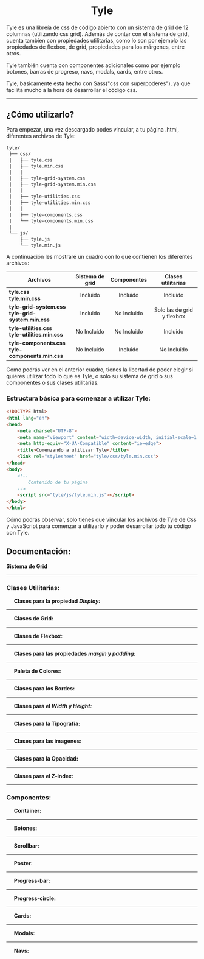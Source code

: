 <h1 align="center">Tyle</h1>
 Tyle es una libreía de css de código abierto con un sistema de grid de 12 columnas (utilizando css grid). Además de contar con el sistema de  grid, cuenta tambien con propiedades utilitarias, como lo son por ejemplo las propiedades de flexbox, de grid, propiedades para los márgenes, entre otros.
 
 Tyle también cuenta con componentes adicionales como por ejemplo botones, barras de progreso, navs, modals, cards, entre otros.

 Tyle, basicamente esta hecho con Sass("css con superpoderes"), ya que facilita mucho a la hora de desarrollar el código css.
 
---

## ¿Cómo utilizarlo?
 Para empezar, una vez descargado podes vincular, a tu página .html, diferentes archivos de Tyle:
 ```
 tyle/ 
  ├── css/
  |   ├── tyle.css
  |   ├── tyle.min.css
  |   |
  |   ├── tyle-grid-system.css
  |   ├── tyle-grid-system.min.css
  |   |
  |   ├── tyle-utilities.css
  |   ├── tyle-utilities.min.css
  |   |
  |   ├── tyle-components.css
  |   └── tyle-components.min.css
  |
  └── js/
      ├── tyle.js
      └── tyle.min.js
 ```
 A continuación les mostraré un cuadro con lo que contienen los diferentes archivos:
 
 |                       Archivos                          | Sistema de grid  | Componentes |     Clases utilitarias     |
 | ------------------------------------------------------- |:---------------: | :---------: | :------------------------: |
 | **tyle.css**<br>**tyle.min.css**                        |     Incluido     |  Incluido   |          Incluido          |
 | **tyle-grid-system.css**<br>**tyle-grid-system.min.css**|     Incluido     | No Incluido | Solo las de grid y flexbox |
 | **tyle-utilities.css**<br>**tyle-utilities.min.css**    |    No Incluido   | No Incluido |          Incluido          |
 | **tyle-components.css**<br>**tyle-components.min.css**  |    No Incluido   |   Incluido  |         No Incluido        |
 
 Como podrás ver en el anterior cuadro, tienes la libertad de poder elegir si quieres utilizar todo lo que es Tyle, o solo su sistema de grid o sus componentes o sus clases utilitarias.
 
 ### Estructura básica para comenzar a utilizar Tyle:
 
  ```html
  <!DOCTYPE html>
  <html lang="en">
  <head>
      <meta charset="UTF-8">
      <meta name="viewport" content="width=device-width, initial-scale=1.0">
      <meta http-equiv="X-UA-Compatible" content="ie=edge">
      <title>Comenzando a utilizar Tyle</title>  
      <link rel="stylesheet" href="tyle/css/tyle.min.css">
  </head>
  <body>
      <!-- 
          Contenido de tu página
      -->
      <script src="tyle/js/tyle.min.js"></script>
  </body>
  </html>
  ```
  Cómo podrás observar, solo tienes que vincular los archivos de Tyle de Css y JavaScript para comenzar a utilizarlo y poder desarrollar todo tu código con Tyle.
 
## Documentación:

 <details>
  <summary style="cursor: pointer; display: inline-block; outline: 0;"><strong>Sistema de Grid</strong></summary>

  Para empezar, Tyle cuenta con un sistema de grid de 12 columnas. Dicho sistema esta hecho con Css grid.
  
  Para utilizar el sistema de grid debes crear un div con la clase ***row***, y allí dentro del div ponés los distintos componenetes con sus respectivas clases del sistema de grid. Dichas clases que le debes poner a los hijos del div con la clase *row* son las diferentes clases de columnas que las indicas con la clase ***col-*** y luego del guión le indicas cuantas columnas querés que ocupe tu elemento. Tal como se   muestra en el siguiente bloque de código:
  
  Html:
  ```html
    <div class="row">
        <div class="col-1">Una columna</div>
        <div class="col-2">Dos columnas</div>
        <div class="col-3">Tres columnas</div>
        <div class="col-4">Cuatro columnas</div>
        <div class="col-5">Cinco columnas</div>
        <div class="col-6">Seis columnas</div>
        <div class="col-7">Siete columnas</div>
        <div class="col-8">Ocho columnas</div>
        <div class="col-9">Nueve columnas</div>
        <div class="col-10">Diez columnas</div>
        <div class="col-11">Once columnas</div>
        <div class="col-12">Doce columnas</div>
    </div>
  ```
  Con un poco de estilos css (indicándole a los contenedores una altura, un color de fondo, un color al texto, un centrado total al texto, una separación entre los divs, que cada contenedor valla debajo y no al lado, etc...)  obtenés el siguiente resultado:
  
  ![Grid sistem](/images/grid-sistem.png "Grid sistem")
  
  Sin embargo, esto no es todo acerca del sistema de grid, ya que Tyle cuenta con un sistema de grid totalmente responsive.
  Estas clases para el responsive de los elementos se definen de la siguiente manera:

  ***col*-(a partir de que medida ocupa dichas columnas)-(Número de columnas a ocupar)**

  Las medidas utilizadas en Tyle son las siguientes: 
  
  | Clase | Desde  |   Hasta   |
  | ----- |:-----: |  :-----:  |
  | *xs*  | 480px  |  639px    |
  | *sm*  | 640px  |  767px    |
  | *md*  | 768px  |  1023px   |
  | *lg*  | 1024px |  1365px   |
  | *xl*  | 1366px | + 1366px  |
  
  Por lo tanto podés formar clases como por ejemplo:

  *col-xs-12* (va a ocupar 12 columnas desde 480px para arriba)

  *col-sm-6* (va a ocupar 6 columnas desde 640px para arriba)

  *col-md-4* (va a ocupar 4 columnas desde 768px para arriba)

  *col-lg-3* (va a ocupar 3 columnas desde 1024px para arriba)
  
  Si no pones la medida en la clase col, quiere decir que siempre va a ocupar las columnas que le indiques, al menos que le agregues otra clase   con la medida.
  Ejemplo:
  ```html
  <div class="row">
      <div class="col-12 col-md-4 col-lg-3"></div>
  </div>
  ```
  En este ejemplo, el div va a ocupar 12 columnas hasta 768px, debido a que a partir de 768px ocupará 4 columnas, y a partir de 1024px ocupará  3  columnas.
  
  Y así podes seguir y formar todas las combinaciones que quieras segun lo necesite tu página.

  #### Start Column:

   Tyle también cuenta con clases para que puedas elegir a partir de que columna empieza el div.
   Dicha clase se llama de la siguientes maneras:
   ***start-(A partir de que columna empieza)***
   O también podes elegir a partir de que medida empezará en la columna que elijas, poniendo la clase de la siguiente forma:
   ***start-(A partir de que medida)-(A partir de que columna empieza)***
 
   Las medidas son las mismas que las mencionadas anteriormente (xs, sm, md, lg, xl).
   
   En el siguiente ejemplo podrás observar mejor lo mencionado anteriormente:
   
   Html
   ```html
   <div class="row">
       <div class="col-5 start-5">Comienza en la columna 5</div>
       <div class="col-8 start-2">Comienza en la columna 2</div>
       <div class="col-9 start-3">Comienza en la columna 3</div>    
   </div>
   ```
   Resultado:
   
   ![Start Column](/images/start-col.png "Start Column")
   
   Como podrás observar (con la ayuda del inspector de google Chrome) que cada div comienza donde se lo indiques.
 </details>

 ---

 ### Clases Utilitarias:

  <details style="padding-left: 20px">
   <summary style="cursor: pointer; display: inline-block; outline: 0;"><strong>Clases para la propiedad <em>Display:</em></strong></summary>

   La propiedad ***display*** especifica el comportamiento de visualización de un elemento. Dicha propiedad se le puede aplicar a cualquier elemento. Esta propiedad puede aceptar muchos valores diferentes. Tyle tiene clases para los valores más importantes. Estos valores son:
       <ul>
        <li> <em><strong>inline</strong></em>: Este valor hace que la caja de un elemento se de linea, y por lo tanto solo ocupa el espacio necesario para mostrar sus contenidos.       
            <img src="/images/display-inline.png" alt="Display" style="display: block;" /> 
        </li>
        <li> <em><strong>block</strong></em>: Este valor hace que la caja de un elemento se de bloque, y por lo tanto ocupa todo el espacio disponible hasta el final de su linea, aunque sus contenidos puedan no ocupar todo el sitio. 
            <img src="/images/display-block.png" alt="Display" style="display: block;" />         
        </li>
        <li> <em><strong>inline-block</strong></em>: Este valor crea cajas que son de bloque y de linea simultaneamente.  Una caja de tipo inline-block se comporta como si fuera de bloque, pero respecto a los elementos que la rodean es una caja en línea.
            <img src="/images/display-inline-block.png" alt="Display" style="display: block;" />         
        </li>
        <li> <em><strong>list-item</strong></em>: Este valor hace que cualquier elemento de cualquier tipo al que se le aplique se muestre como si fuera un elemento de una lista.
            <img src="/images/display-list-item.png" alt="Display" style="display: block;" />         
        </li>    
        <li> <em><strong>flex</strong></em>: Este valor define un contenedor flexible; en línea o bloque dependiendo del valor dado. Permite un contexto flexible para todos sus hijos directos. Al definir este valor a un contenedor se genera lo siguiente: 
            <img src="/images/flexbox.png" alt="Flexbox" style="display: block;" />
            <ul style="margin-left: 30px">
                <li><em><strong>main axis</strong></em>: El eje principal de un contenedor flexible es el *main axis* a lo largo del cual se disponen los elementos flexibles. No es necesariamente horizontal; depende de la propiedad *flex-direction*.</li>
                <li><em><strong>main-start | main-end</strong></em>: Los elementos flexibles se colocan dentro del contenedor comenzando desde el *main-axis* y hasta el *main-end*.</li>
                <li><em><strong>main size</strong></em>:  El ancho o la altura de un elemento flexible se define por cualquier que esté en la dimensión principal, y es el tamaño *main size*. La propiedad de tamaño principal del elemento Flex es la propiedad 'ancho' o 'alto', cualquiera que esté en la dimensión principal.</li>
                <li><em><strong>cross axis</strong></em>: El eje perpendicular al *main axis* se llama *cross axis*. Su dirección depende de la dirección del *main axis*.</li>
                <li><em><strong>cross-start | cross-end</strong></em>: Las líneas flexibles se llenan con elementos y se colocan en el contenedor comenzando en el lado de *cross start* del contenedor flexible y yendo hacia el lado del *cross end*.</li>
                <li><em><strong>cross size</strong></em>: El ancho o la altura de un elemento flexible, cualquiera que esté en la dimensión transversal, es el *cross size* del artículo. La propiedad de tamaño cruzado es cualquiera de 'ancho' o 'altura' que esté en la dimensión transversa.</li>            
            </ul>
            <img src="/images/display-flex.png" alt="Display" style="display: block;" />             
        </li>
        <li> <em><strong>inline-flex</strong></em>: Establece un contenedor de ítems flexible en línea, de forma equivalente a inline-block.
            <img src="/images/display-inline-flex.png" alt="Display" style="display: block;" />         
        </li>
        <li> <em><strong>grid</strong></em>: Define al elemento como una grilla. Por si sola, esta propiedad no hace nada, si no que va en conjunto de otras propiedades. Se debe aplicar a un contenedor y, así el contendedor y todos sus hijos directos podrán recibir propiedades de grid.
            <img src="/images/display-grid.png" alt="Display" style="display: block;" />         
        </li>
        <li> <em><strong>inline-grid</strong></em>: Establece un contenedor de grid en línea, de forma equivalente a inline-block.
            <img src="/images/display-inline-grid.png" alt="Display" style="display: block;" />         
        </li>
        <li> <em><strong>none</strong></em>: Este valor hace que el elemento al que se le aplica no genere ninguna caja. El resultado es que el elemento desaparece por completo de la página y no ocupa sitio, por lo que los elementos adyacentes ocupan su lugar. Si se utiliza la propiedad *display: none* sobre un elemento, todos sus descendientes también desaparecen por completo de la página.
            <img src="/images/display-none.png" alt="Display" style="display: block;" />         
         </li>
       </ul>
   Para indicar una clase para la propiedad *display*, debes poner la clase de la siguiente manera:
   
   ***d-(valor)***
   
   Los valores son los mencionados anteriormente (inline, block, inline-block, list-item, flex, inline-flex, grid,  inline-grid, none).

   Estas diferentes clases para la propiedad *display* cuentan con las diferentes clases para el responsive. Estas clases para el responsive son las mencionadas anteriormente (ver sistema de grid).
   Para indicar estas clases se hace de la siguiente manera:

   ***d-(medida responsive)-(valor)***
 
   Como podrás saber, las *medidas responsive* son *xs*, *sm*, *md*, *lg* y *xl*; y los valores son *inline*,   *block*, *inline-block*, *list-item*, *flex*, *inline-flex*, *grid*, *inline-grid* y *none*.
   Ya con esto, puedes hacer todas las convinaciones que tu pagina requiera. 
  </details>

  ---

  <details style="padding-left: 20px">
   <summary style="cursor: pointer; display: inline-block; outline: 0;"><strong>Clases de Grid:</strong></summary>

   - #### Grid Gap:

     La proppiedad ***grid-gap*** se puede aplicar solamente a los componentes que tengan la propiedad *display: grid*.
     Grid gap se refiere a la separación que hay entre las columnas y filas que se encuentran dentro del componente que tenga la propiedad    display: grid.
    
     Como podrás ver en la siguiente imagen, el contenedor (con la clase *row*) no tiene la propiedad *grid-gap*, y por lo tanto no hay ninguna separación entre sus columnas y filas.
     ![Sin Grid Gap](/images/grid-gap-0.png "Sin Grid Gap")
    
     En cambio, en la siguiente imagen, el contenedor si tiene la propiedad *grid-gap*, y por la tanto se genera una separación entre sus     columnas y filas.
     ![Con Grid Gap](/images/grid-gap-1.png "Con Grid Gap")
    
     Tyle cuenta con clases para el *grid-gap*. Estas calses se llaman de la siguiente manera:
     **grid-gap-(número)**
     El numero que va luego de *grid-gap-* puede ir del 0 hasta al 10. Cuanto mas grande sea el número, habrá una mayor separación entre   columnas y filas.
   
   - #### Order:

     La propiedad ***order*** sirve para indicarle un orden al componente que tenga dicha propiedad. Solo se le puede aplicar a los hijos     directos de los componentes que tengan la propiedad *display: grid* o la propiedad *display: flex*. La propiedad *order* solor acepta     números, y estos números pueden ser tanto positivos, como negativos. El valor por defecto de la propiedad *order* es 0.
     Tyle cuenta con clases para la propiedad *order*, y dicahs clases se indican de la siguiente forma:
     ***order-(número)***
     El número, que va luego de *order-*, puede ir desde -6 hasta 6.
     
     Ejemplo:
     ```html
     <div class="row">
         <div class="col-4">Elemento Nº 1</div>
         <div class="col-4">Elemento Nº 2</div>
         <div class="col-4">Elemento Nº 3</div>
         <div class="col-4">Elemento Nº 4</div>
         <div class="col-4">Elemento Nº 5</div>
         <div class="col-4">Elemento Nº 6</div>
         <div class="col-4">Elemento Nº 7</div>
         <div class="col-4">Elemento Nº 8</div>
         <div class="col-4">Elemento Nº 9</div>
         <div class="col-4">Elemento Nº 10</div>
         <div class="col-4">Elemento Nº 11</div>
         <div class="col-4">Elemento Nº 12</div>
     </div>
     ```
     
     Resultado:
     ![Sin la propiedad order](/images/order-0.png "Sin la propiedad order")
     
     Como podrás ver en la anterior imagen, los elementos no tienen la propiedad *order*, y por lo tanto, están ubicados  según su posición en   el html.
     
     En cambio, en la siguiente situación, los elementos tienen la propiedad *order*, y ya no se posicionan según están ubicados en el html, si no que se posicionan según la propiedad order
     
     ```html
     <div class="row">
         <div class="col-4 order--3">Elemento Nº 1</div>
         <div class="col-4 order--1">Elemento Nº 2</div>
         <div class="col-4 order-1">Elemento Nº 3</div> 
         <div class="col-4 order--2">Elemento Nº 4</div> 
         <div class="col-4 order-3">Elemento Nº 5</div>
         <div class="col-4 order-2">Elemento Nº 6</div>
         <div class="col-4 order--6">Elemento Nº 7</div>
         <div class="col-4 order--4">Elemento Nº 8</div>
         <div class="col-4 order-6">Elemento Nº 9</div> 
         <div class="col-4 order-5">Elemento Nº 10</div>
         <div class="col-4 order--5">Elemento Nº 11</div>
         <div class="col-4 order-4">Elemento Nº 12</div>
     </div>
     ```
     
     Resultado:
     ![Con la propiedad order](/images/order-1.png "Con la propiedad order")
   
   - #### Justify Items:

     Esta propiedad ***justify-items*** se le debe aplicar (en el caso de grid) a los contenedores que tengan la propiedad *display: grid*. Lo que hace esta propiedad es alinear el contenido dentro de un elemento de la cuadrícula a lo largo  del eje de la fila. Dicha propiedad  puede  tener los siguientes valores:
   
     <ul>
       <li> <em>start:</em> Alinea el contenido en el extremo izquierdo del área de la cuadrícula.</li>
       <img src="/images/justify-items-1.png" alt="Justify Items" style="display: block;" />
       <li> <em>end:</em> Alinea el contenido en el extremo derecho del área de la cuadrícula.</li>
       <img src="/images/justify-items-2.png" alt="Justify Items" style="display: block;" />
       <li> <em>center:</em> Alinea el contenido en el centro del área de la cuadrícula.</li>
       <img src="/images/justify-items-3.png" alt="Justify Items" style="display: block;" />
       <li> <em>stretch:</em> Rellena toda la altura del área de la cuadrícula (este es el valor predeterminado).</li>
       <img src="/images/justify-items-4.png" alt="Justify Items" style="display: block;" />
     </ul>
    
     Tyle cuenta con clases para estas propiedades. Para indicar dicahs clases se hace de la siguiente manera:
   
     ***g-justify-items-(valor)***
   
     La *g-* es para diferenciar las clases de grid de las de flexbox, ya que en flexbox hay propiedades con el mismo nombre  pero diferente   valor. Y los *valores* son los mencionados anteriormente (start, end, center, stretch).
   
   - #### Align Items:

     Esta propiedad ***align-items*** se le debe aplicar (en el caso de grid) a los contenedores que tengan la propiedad *display: grid*. Lo   que hace esta propiedad es alinear el contenido dentro de un elemento de la cuadrícula a lo largo del eje de la columna. Dicha propiedad  puede tener los siguientes valores:
     <ul>
       <li> <em>start</em>: Alinea el contenido en la parte superior del área de la cuadrícula.</li>
       <img src="/images/align-items-1.png" alt="Align Items" style="display: block;" />
       <li> <em>end</em>: Alinea el contenido en la parte inferior del área de la cuadrícula.</li>
       <img src="/images/align-items-2.png" alt="Align Items" style="display: block;" />
       <li> <em>center</em>: Alinea el contenido en el centro del área de la cuadrícula.</li>
       <img src="/images/align-items-3.png" alt="Align Items" style="display: block;" />
       <li> <em>stretch</em>: Rellena todo el ancho del área de la cuadrícula (este es el valor por defecto).</li>
       <img src="/images/justify-items-4.png" alt="Align Items" style="display: block;" />
     </ul>
     Tyle cuenta con clases para estas propiedades. Para indicar dichas clases se hace de la siguiente manera:
    
     ***g-align-items-(valor)***
    
     Los *valores* son los mencionados anteriormente (start, end, center, stretch).
   
   - #### Justify Content:

     Esta propiedad ***justify-content*** se le debe aplicar (en el caso de grid) a los contenedores que tengan la propiedad  *display: grid*.  Lo  que hace esta propiedad es alinear el todo el contenido de la cuadrícula dentro del contenedor de la  cuadrícula. Esta propiedad alinea la cuadrícula a lo largo del eje de la fila. Dicha propiedad puede tener los  siguientes valores:
     <ul>
       <li> <em>start:</em> Alinea la cuadrícula con el extremo izquierdo del contenedor de la cuadrícula.</li>
       <img src="/images/justify-content-1.png" alt="Justify Content" style="display: block;" />
       <li> <em>end:</em> Alinea la grilla con el extremo derecho del contenedor de la grilla.</li>
       <img src="/images/justify-content-2.png" alt="Justify Content" style="display: block;" />
       <li> <em>center:</em> Alinea la cuadrícula en el centro del contenedor de la cuadrícula.
       <img src="/images/justify-content-3.png" alt="Justify Content" style="display: block;" />
       <li> <em>stretch:</em> Cambia el tamaño de los elementos de la grilla para permitir que la grilla ocupe todo el ancho del contenedor de la grilla.</li>
       <img src="/images/justify-content-4.png" alt="Justify Content" style="display: block;" />
       <li> <em>space-between:</em> Coloca una cantidad par de espacio entre cada elemento de la cuadrícula, sin espacio en los extremos.</li>
       <img src="/images/justify-content-5.png" alt="Justify Content" style="display: block;" />
       <li> <em>space-around:</em> Coloca una cantidad par de espacios entre cada elemento de la grilla, con espacios de la mitad de tamaño enlos extremos.</li>
       <img src="/images/justify-content-6.png" alt="Justify Content" style="display: block;" />
       <li> <em>space-evenly:</em> Coloca una cantidad igual de espacio entre cada elemento de la cuadrícula, incluidos los extremos.</li>
       <img src="/images/justify-content-7.png" alt="Justify Content" style="display: block;" />
     </ul>
    
     Tyle cuenta con clases para estas propiedades. Para indicar dichas clases se hace de la siguiente manera:
    
     ***g-justify-content-(valor)***
    
     Los *valores* son los mencionados anteriormente (start, end, center, stretch, beetween, around, evenly).
   
   - #### Align Content:

     Esta propiedad ***align-content*** se le debe aplicar (en el caso de grid) a los contenedores que tengan la propiedad *display: grid*. Lo que hace esta propiedad es esestablecer la alineación de la cuadrícula dentro del contenedor de la cuadrícula. Esta propiedad alinea la   cuadrícula a lo largo del eje de la columna. Dicha propiedad puede tener los siguientes valores:
     <ul>
       <li> <em>start:</em> Alinea la cuadrícula con la parte superior del contenedor de la cuadrícula.</li>
       <img src="/images/align-content-1.png" alt="Align Content" style="display: block;" />
       <li> <em>end:</em> Alinea la grilla con la parte inferior del contenedor de la grilla.</li>
       <img src="/images/align-content-2.png" alt="Align Content" style="display: block;" />
       <li> <em>center:</em> Ainea la cuadrícula en el centro del contenedor de la cuadrícula.</li>
       <img src="/images/align-content-3.png" alt="Align Content" style="display: block;" />
       <li> <em>stretch:</em> Cambia el tamaño de los elementos de la grilla para permitir que la grilla ocupe toda la  altura del contenedor  de la grilla.</li>
       <img src="/images/align-content-4.png" alt="Align Content" style="display: block;" />
       <li> <em>space-between:</em> Coloca una cantidad par de espacio entre cada elemento de la cuadrícula, sin espacio en los extremos.</li>
       <img src="/images/align-content-5.png" alt="Align Content" style="display: block;" />
       <li> <em>space-around:</em> Coloca una cantidad par de espacios entre cada elemento de la grilla, con espacios de la  mitad de tamañoen   los extremos.</li>
       <img src="/images/align-content-6.png" alt="Align Content" style="display: block;" />
       <li> <em>space-evenly:</em> Coloca una cantidad igual de espacio entre cada elemento de la cuadrícula, incluidos los extremos.</li>
       <img src="/images/align-content-7.png" alt="Align Content" style="display: block;" />
     </ul>
    
     Tyle cuenta con clases para estas propiedades. Para indicar dichas clases se hace de la siguiente manera:
    
     ***g-align-content-(valor)***
    
     Los *valores* son los mencionados anteriormente (start, end, center, stretch, beetween, around, evenly).
   
   - #### Justify Self:

     Esta propiedad ***justify-self*** se le debe aplicar (en el caso de grid) a los contenedores que tengan la propiedad *display: grid*. Lo  que  hace esta propiedad es alinear el contenido dentro de un elemento de la cuadrícula a lo largo  del eje de la fila. Este valor se   aplica al contenido dentro de un único elemento de la grilla. Dicha propiedad puede  tener los siguientes valores:
     <ul>
       <li> <em>start:</em> Alinea el contenido en el extremo izquierdo del área de la cuadrícula.</li>
       <img src="/images/justify-self-1.png" alt="Justify Self" style="display: block;" />
       <li> <em>end:</em> Alinea el contenido en el extremo derecho del área de la cuadrícula.</li>
       <img src="/images/justify-self-2.png" alt="Justify Self" style="display: block;" />
       <li> <em>center:</em> Alinea el contenido en el centro del área de la cuadrícula.</li>
       <img src="/images/justify-self-3.png" alt="Justify Self" style="display: block;" />
       <li> <em>stretch:</em> Rellena todo el ancho del área de la cuadrícula (este es el valor por defecto).</li>
       <img src="/images/justify-self-4.png" alt="Justify Self" style="display: block;" />
     </ul>
   
     Tyle cuenta con clases para estas propiedades. Para indicar dicahs clases se hace de la siguiente manera:
   
     ***g-justify-self-(valor)***
   
     Los *valores* son los mencionados anteriormente (start, end, center, stretch).
  
   - #### Align Self:

     Esta propiedad ***align-self*** se le debe aplicar (en el caso de grid) a los contenedores que tengan la propiedad *display: grid*. Lo que hace esta propiedad es alinear el contenido dentro de un elemento de la cuadrícula a lo largo del eje de la columna. Este valor se aplica al contenido dentro de un único elemento de la grilla. Dicha propiedad puede tener los siguientes valores:
     <ul>
       <li> <em>start:</em> Alinea el contenido en la parte superior del área de la cuadrícula.</li>
       <img src="/images/align-self-1.png" alt="Align Self" style="display: block;" />
       <li> <em>end:</em> Alinea el contenido en la parte inferior del área de la cuadrícula.</li>
       <img src="/images/align-self-2.png" alt="Align Self" style="display: block;" />
       <li> <em>center:</em> Alinea el contenido en el centro del área de la cuadrícula.</li>
       <img src="/images/align-self-3.png" alt="Align Self" style="display: block;" />
       <li> <em>stretch:</em> Rellena toda la altura del área de la cuadrícula (este es el valor predeterminado).</li>
       <img src="/images/align-self-4.png" alt="Align Self" style="display: block;" />
     </ul>
   
     Tyle cuenta con clases para estas propiedades. Para indicar dicahs clases se hace de la siguiente manera:
   
     ***g-align-self-(valor)***
   
     Los *valores* son los mencionados anteriormente (start, end, center, stretch).
  </details>

  ---

  <details style="padding-left: 20px">
   <summary style="cursor: pointer; display: inline-block; outline: 0;"><strong>Clases de Flexbox:</strong></summary>

   - #### Flex Direction:

     La propiedad ***flex-direction*** establece la dirección de un elemento flexible dentro de un contenedor (es decir que el contenedor tenga la propiedad *display: flex*).
   
     La propiedad *flex-direction* puede tener los siguientes valores:
     <li> <em>row:</em> Este es el valor por defecto. Los elementos flexibles se muestran horizontalmente, como una fila</li>
     <li> <em>row reverse:</em> Los elementos flexibles se muestran horizontalmente, como una fila, pero en orden invertido</li>
     <li> <em>Column:</em> Los elementos flexibles se muestran verticalmente, como una columna</li>
     <li> <em>Column reverse:</em> Los elementos flexibles se muestran verticalmente, como una columna, pero en orden invertido</li>
   
     En la siguiente imagen podrás apreciar mejor esta propiedad:
   
     <img src="/images/flex-direction.png" alt="Flex direction" style="display: block;" />
   
     Tyle ya cuenta con clases para dicha propiedad, y estas clases se indican de la siguiente manera:
   
     ***f-flex-direction-(valor)***
   
     Todas las clases de flexbox que siguen a continuación y, estas mismas clases también, llevan una *f-* delante de la clase para   diferenciarlas   de las clases de css grid, que tienen la misma propiedad pero diferentes valores. Los valores que van luego de   *f-flex-direction-* son los   mencionados anteriormente (row, row-reverse, col, col-reverse).
  
   - #### Flex Wrap:

     La propiedad ***flex-wrap*** solo se le puede aplicar a los contenedores que tengan la propiedad *display: flex;*. Esta propiedad   *flex-wrap*,especifica si los elementos flexibles deben ajustarse o no. Como ya fue mencionado anteriormente, lo que hace la propiedad   *dispaly: flex* es poner todos sus elementos hijos en una sola linea, a pesar de que no entren, al no entrar, se disminuye el tamaño de los  elementos hijos para  que puedan entrar. Si tu no quieres que esto ocurra, debes utilizar la propiedad *flex-wrap*, que solo acepta los   siguientes valores:
    
     <li> <em>nowrap:</em> Este es el valor por defecto, y por lo tanto, los elementos hijos se ajustarán al contenido de ser necesario.</li>
     <li> <em>wrap:</em> Este valor especifica que si los elementos hijos, del contenedor flexible, no entran, se irán a la siguiente   fila/columna (según el <em>flex-direction</em>), generando de esta manera un contenedor flexible de líneas multiples.</li>
     <li> <em>wrap-reverse:</em> Este valor especifica lo mismo que el valor <em>wrap</em>, solo que revierte los elementos.</li>
    
     En la siguiente imagen podrás apreciar mejor la propiedad *flex-wrap*:
     <img src="/images/flex-wrap.png" alt="Flex Wrap" style="display: block;" />
    
     Tyle ya cuenta con clases para dicha propiedad, y estas clases se indican de la siguiente manera:
    
     ***f-flex-wrap-(valor)***
    
     Los valores que van luego de *f-flex-wrap-* son los mencioandos anteriormente (no-wrap, wra, wrap-reverse).
  
   - #### Flex Grow:

     La propiedad ***flex-grow*** solo se le puede aplicar a los hijos de los contenedores que tengan lo propiedad *display: flex*. Esta  propiedad  *flex-grow* especifica la capacidad de que un elemento flexible crezca si es posible. Esta propiedad acepta cualquier número  positivo, y  funciona de la siguiente manera:
     Lo que hace es calcular el espacio disponible, y darselos a los que tengan esta propiedad según el valor que tengan.
     Por ejemplo: Si hay un elemento que tenga un *flex-grow: 1* y otro tiene un *flex-grow: 3*, se calcula el espacio disponible y lo divide  entre 4, ya que suma el valor de esta propiedad de cada elemento del contenedor, y le da 3/4 partes al segundo elemento y 1/4 parte al  primer elemento.
  
     En el siguiente ejemplo entenderás esto mejor:
     <img src="/images/flex-grow-1.png" alt="Flex Grow" style="display: block;" />
     <img src="/images/flex-grow-2.png" alt="Flex Grow" style="display: block;" />
   
     Como habrás podido observar, al primer elemento se le ha agregado la propiedad *flex-grow* y ha crecido según el espacio disponible que   había.
   
     Una vez más, Tyle ya cuenta con clases para esta propiedad, y se indican de la siguiente manera: 
   
     ***f-flex-grow-(número)*** 
   
     El número que va luego de *f-flex-grow* puede ir del 1 al 5.
   
   - #### Flex Shrink: 

     La propiedad ***flex-shrink*** solo se le puede aplicar a los contenedores que tengan la propiedad *display: flex;*. Esta propiedad    *flex-shrink* especifica la capacidad de que un elemento flexible se encoja. Esta propiedad acepta cualquier número positivo. Esta  propiedad, funciona de una manera muy similar a *flex-grow*, pero con resultado opuesto.
     En el siguiente ejemplo lo podrás entender mejor:
     <img src="/images/flex-shrink-1.png" alt="Flex Shrink" style="display: block;" />
     Como podrás observar, los 4 elementos no entran en el container.
     Pero aplicando un *flex-shrink* al primer elemento sucede lo siguiente:
     <img src="/images/flex-shrink-2.png" alt="Flex Shrink" style="display: block;" /> 
     Al aplicarle un *flex-shrink* al primer elemento, este se encojió dandole más espacio a los demás elementos.
  
     Tyle ya cuenta con clases para esta propiedad, y se indican de la siguiente manera:
     
     ***f-flex-shrink-(número)*** 
   
     El número que va luego de *f-flex-shrink* puede ir del 1 al 5.
 
   - #### Order:

     La propiedad ***order*** también se puede utilizar en los elementos hijos de un contenedor que tenga la propiedad *display: flex*, y esta  propiedad *order* es la misma que la mencionada anteriormente (en las calses de grid), y funciona exactamente de la misma manera.
 
   - #### Align Items:

     Esta propiedad ***align-items*** se le debe aplicar (en el caso de flexbox) a los contenedores que tengan la propiedad *display: flex*. La propiedad *align-items* define el comportamiento predeterminado de cómo se colocan los elementos flexibles a lo largo del eje transversal  en la línea actual. Dicha propiedad puede tener los siguientes valores:
     <ul>
       <li> <em>flex-start</em>: Alinea el contenido en la parte superior del eje transversal.</li>
       <li> <em>flex-end</em>: Alinea el contenido en la parte inferior del eje transversal.</li>
       <li> <em>center</em>: Alinea el contenido en el centro del eje transversal.</li>
       <li> <em>baseline</em>: Las lineas base de los elementos están alineados.</li>
       <li> <em>stretch</em>: Los elementos se estiran hasta llenar todo el contenedor (este es el valor por defecto).</li>
     </ul>
     <img src="/images/f-align-items.png" alt="Align Items" style="display: block;" /> 
    
     Tyle cuenta con clases para estas propiedades. Para indicar dichas clases se hace de la siguiente manera:
    
     ***f-align-items-(valor)***
    
     Los *valores* son los mencionados anteriormente (start, end, center, baseline, stretch).
   
   - #### Justify Content:

     Esta propiedad ***justify-content*** se le debe aplicar (en el caso de flexbox) a los contenedores que tengan la propiedad *display:  flex*. Lo  que hace esta propiedad es alinear a lo largo del eje principal. Ayuda a distribuir el espacio libre que sobra cuando todos los elementos flexibles de una línea son inflexibles o flexibles, pero han alcanzado su tamaño máximo. También ejerce algún control sobre la   alineación de los elementos cuando se desbordan la línea. Dicha propiedad puede tener los  siguientes valores:
     <ul>
       <li> <em>flex-start:</em> Alinea el contenido hacia la linea de inicio del contenedor flexible.</li>
       <li> <em>flex-end:</em> Alinea el contenido hacia la linea de fin del contenedor flexible.</li>
       <li> <em>center:</em> Alinea el contenido hacia la linea del centro del contenedor flexible. </li>
       <li> <em>space-between:</em> Distribuye el contenido de manera uniforme. El primer elemento va hacia la linea de inicio y, el último   hacia la linea de fin.</li>
       <li> <em>space-around:</em> Distribuye el contenido de manera uniforme con espacios entre los elementos. Estos espacios son de la   mitad de tamaño en los extremos.</li>
       <li> <em>space-evenly:</em>  Distribuye el contenido de manera uniforme con espacios exactamente iguales (tanto al inicio como al final) entre los elementos. </li>
     </ul>
     <img src="/images/f-justify-content.png" alt="Justify Content" style="display: block;" /> 
  
     Tyle cuenta con clases para estas propiedades. Para indicar dichas clases se hace de la siguiente manera:
    
     ***f-justify-content-(valor)***
    
     Los *valores* son los mencionados anteriormente (start, end, center, beetween, around, evenly).
   
   - #### Align Content:

     Esta propiedad ***align-content*** se le debe aplicar (en el caso de flexbox) a los contenedores que tengan la propiedad *display: flex*. Esta propiedad alinea las líneas de un contenedor flexible dentro del contenedor flexible cuando hay espacio adicional en el eje   transversal. Dicha propiedad puede tener los siguientes valores:
     <ul>
       <li> <em>flex-start:</em> Alinea el contenido en la linea de inicio del eje transversal.</li>
       <li> <em>flex-end:</em> Alinea el contenido en la linea de fin del eje transversal.</li>
       <li> <em>center:</em> Alinea el contenido en el centro del eje transversal.</li>
       <li> <em>space-between:</em> Distribuye el contenido de manera uniforme en el eje transversal. El primer elemento va hacia la linea de   inicio del eje transversal y, el último hacia la linea de fin del eje transversal.</li>
       <li> <em>space-around:</em> Distribuye el contenido de manera uniforme en el eje transversal con espacios entre los elementos. Estos   espacios son de la mitad de tamaño en los extremos.</li>
       <li> <em>stretch:</em> Este es el valor por defecto. Las líneas se estiran para ocupar el espacio restante.</li>
     </ul>
     <img src="/images/f-align-content.png" alt="Align Content" style="display: block;" /> 
  
     Tyle cuenta con clases para estas propiedades. Para indicar dichas clases se hace de la siguiente manera:
     
     ***f-align-content-(valor)***
    
     Los *valores* son los mencionados anteriormente (start, end, center, stretch, beetween, around).
   
   - #### Align Self:

     Esta propiedad ***align-self*** se le debe aplicar (en el caso de flexbox) a los hijos de los contenedores que tengan la propiedad    *display: flex*. Lo que  hace esta propiedad es alinear el elemento, al que se le aplique esta propiedad, en el eje transversal. Dicha   propiedad puede tener los siguientes valores:
     <ul>
       <li> <em>flex-start:</em> El elemento se alinea en la linea de inicio del eje transversal.</li>
       <li> <em>flex-end:</em>El elemento se alinea en la linea de fin del eje transversal.</li>
       <li> <em>center:</em> El elemento se alinea en el centro del eje transversal.</li>
       <li> <em>stretch:</em> El elemento ocupa toda la altura del eje transversal</li>
       <li> <em>baseline:</em> Se alinea con las lineas bases de los elementos</li>
       <li> <em>auto:</em> El elemento se alineará en función del valor predeterminado o el valor especificado para la propiedad  *align-items*. Este es el valor predeterminado.</li>
     </ul>
     <img src="/images/f-align-self.png" alt="Align Self" style="display: block;" /> 
    
     Tyle cuenta con clases para estas propiedades. Para indicar dicahs clases se hace de la siguiente manera:
     
     ***f-align-self-(valor)***
    
     Los *valores* son los mencionados anteriormente (start, end, center, stretch, baseline, auto).
  </details>

  ---

  <details style="padding-left: 20px">
   <summary style="cursor: pointer; display: inline-block; outline: 0;"><strong>Clases para las propiedades <em>margin</em> y <em>padding:</em></strong></summary>

   - #### Margin:

      La propiedad ***margin*** se utiliza para generar un espaciado entre los elementos, fuera de cualquier borde definido. Con css tenés control total sobre el *margin*. Existen propiedades para establecer el margin de cada lado de un elemento (arriba, derecha, abajo e izquierda).
      Las diferentes propiedades para el margin son:
      - *margin:* Establece un espaciado en los cuatro lados.
      - *margin-top:* Establece un espaciado en la parte de arriba del elemento.
      - *margin-right:* Establece un espaciado en la parte derecha del elemento.
      - *margin-bottom:* Establece un espaciado en la parte de abajo del elemento.
      - *margin-left:* Establece un espaciado en la parte izquierda del elemento. 

      Tyle ya cuenta con clases para estas propiedades. Dichas clases se indican de la siguiente manera:

      ***(propiedad Abreviada)-(Valor)***    

      Las propiedades abreviadas son ***m*** (para el *margin*), ***mt*** (para el *margin-top*), ***mr*** (para el *margin-right*), ***mb*** (para el *margin-bottom*) y ***ml*** (para el *margin-left*). Pero Tyle también tiene clases para establecer el *margin* en left y en right al mismo tiempo (***mx***) y para top y bottom (***my***). Los valores son: *0*, *1*, *2*, *3*, *4*, *5* y *auto*.

      En la siguiente imagen podrás observar las diferentes medidas para los *margins*:
       <img src="/images/margin.png" alt="Margin" style="display: block;" />      

   - #### Padding:
   
      La propiedad ***padding*** se utiliza para generar un espaciado alrededor del contenido de un elemento, dentro cualquier borde definido. Al igual que con ek *margin*, con css tenés control total sobre el *padding*. Existen propiedades para establecer el padding de cada lado de un elemento (arriba, derecha, abajo e izquierda).
      Las diferentes propiedades para el padding son:
      - *padding:* Establece un espaciado  dentro del contenido del elemento en los cuatro lados.
      - *padding-top:* Establece un espaciado dentro del contenido del elemento en la parte de arriba del elemento.
      - *padding-right:* Establece un espaciado dentro del contenido del elemento en la parte derecha del elemento.
      - *padding-bottom:* Establece un espaciado  dentro del contenido del elementoen la parte de abajo del elemento.
      - *padding-left:* Establece un espaciado dentro del contenido del elemento en la parte izquierda del elemento. 

      Tyle ya cuenta con clases para estas propiedades. Dichas clases se indican de la siguiente manera:

      ***(propiedad Abreviada)-(Valor)***    

      Las propiedades abreviadas son ***p*** (para el *padding*), ***pt*** (para el *padding-top*), ***pr*** (para el *padding-right*), ***pb*** (para el *padding-bottom*) y ***pl*** (para el *padding-left*). Pero Tyle también tiene clases para establecer el *padding* en left y en right al mismo tiempo (***px***) y para top y bottom (***py***). Los valores son: *0*, *1*, *2*, *3*, *4* y *5*. En la siguiente imagen podrás observar las diferentes medidas para los *paddings*:
       <img src="/images/padding.png" alt="Padding" style="display: block;" />   
  </details>
 
  ---

  <details style="padding-left: 20px">
   <summary style="cursor: pointer; display: inline-block; outline: 0;"><strong>Paleta de Colores:</strong></summary>

   Tyle cuenta con una paleta de colores. Estos colores pueden ser aplicados tanto al color de fondo, como al color del texto mediante clases de Tyle.

   - Colores:
    
   |     Nombre      |  Valor Hexadecimal  |
   | --------------  |:------------------: |
   | ***Primary***   |       #0576FA       |
   | ***Secondary*** |       #6E787D       |
   | ***Info***      |       #1EAAC8       |
   | ***Success***   |       #23C040       |
   | ***Warning***   |       #FABE0A       |
   | ***Danger***    |       #F53040       |
   | ***Light***     |       #F0F0F0       |
   | ***Dark***      |       #1E1E1E       |
   | ***White***     |       #FFFFFF       |
   | ***Black***     |       #000000       |

   Para indicar los diferentes colores de fondo o colores de texto, se deben indicar las clases de la siguiente manera:
   - Background Color:

     ***bg-(nombre del color)***

   - Color:

     ***color-(nombre del color)***

   
   Los nombres de los colores son los mencionados anteriormente en la tabla.
  </details>
     
  ---

  <details style="padding-left: 20px">
   <summary style="cursor: pointer; display: inline-block; outline: 0;"><strong>Clases para los Bordes:</strong></summary>

   La propeidad ***border*** le da un borde al elemento aplicado. Este borde puede ser de difrentes tipos, diferentes colores, puede tener diferentes anchos, las esquinas rendondeadas, etc.
   Tyle cuenta con algunas propiedades para los bordes. Estas propiedades con las que cuenta Tyle son el ***border-radius*** (funciona para redondear las esquinas) y el ***border-color***.

   Estas clases para los bordes se indican de las siguientes maneras:

   - #### Border Radius:
     
      ***b-radius-(valor)***

      Los valores son: *0*, *1*, *2*, *3*, *4*, *5*, *6* y *radius*
      Si querés que el *border-radius* se le aplique solo a un lado en específico, tenés que indicar el lado luego de la *b*, de la siguiente manera:
 
      ***b(lado)-radius-(valor)***

     Los diferentes lados son *tl* (top-left), *tr* (top-right), *bl* (bottom-left) y *br* (bottom-right).
                  
   - #### Border Color:
      La propiedad *border-color* se indica de la siguiente forma:
 
      ***b-(color)***
 
     Los diferentes colores son los mencionados anteriormente en la paleta de colores.
     También con Tyle podés indicar el color de un borde en específico de la siguiente manera:

     ***b(lado)-(color)***

     Los lados son *t* (top), *r* (right), *b* (bottom) y *l* (left).
     Es importante remarcar que las clases para el color del borde no funcionan si no se le indican antes un ancho y un estilo de borde (con las propiedades *border-width* y *border-style*)

     En las siguientes imágenes se muestra un ejemplo de los diferentes bordes: 

   <img src="/images/border-radius.png" alt="Border Radius" style="display: block;" />   
   <img src="/images/border-color.png" alt="Border Color" style="display: block;" />      
  </details>

  ---

  <details style="padding-left: 20px">
   <summary style="cursor: pointer; display: inline-block; outline: 0;"><strong>Clases para el <em>Width</em> y <em>Height:</em></strong></summary>

   Las propeidades ***width*** y ***height*** se utilizan para definir las dimensiones de un elemento. Estas propiedades permiten valores numéricos con sus respectivas unidades. La propiedad *width* se utiliza para definir el ancho de un elemento, mientras la propiedad *height* se utiliza para definir la altura de un elemento.
   Tyle cuenta con clases para estas propiedades, y se indican de la siguiente manera:

   *Height*: ***h-(valor)***  
   *Width*: ***w-(valor)***  
      
   Los valores que aceptan estas clases van del 0 al 100, siempre y cuando el número se multiplo de 5, es decir que los valores van de 5 en 5 (0, 5, 10, 15, 20, 25, 30...). El valor en estas clases equivale al porcentaje, es decir que si utilizas la clase, por ejemplo, *w-75*, va a tener un *width* de 75% de su contenedor.    
  </details>

  ---

  <details style="padding-left: 20px">
   <summary style="cursor: pointer; display: inline-block; outline: 0;"><strong>Clases para la Tipografía:</strong></summary>

   Tyle cuenta clases para algunas de las diferentes propiedades que se le pueden dar a los textos. Cuenta con diferentes clases para el tamaño de los textos, para su grosor, para su alineación y para su decoración.

   - ***Tamaño del texto:*** Estas clases se indican de la siguientes maneras:

     ***header-(valor1)***

     ***font-(valor2)***

     ***small-(valor3)*** 

     El valor1 puede ir del 1 al 7, siendo 1 el tamaño más grande y 7 el más chico.
     El valor2 puede ir del 1 al 3, siendo 1 el tamaño más grande y 3 el más chico.
     El valor3 puede ir del 1 al 2, siendo 1 el tamaño más grande y 2 el más chico.
     En la siguiente imagen podrás apreciar los distintos tamaños de las clases para el texto:

     <img src="images/font-1.png" style="display: block" />
      
   - ***Grosor del texto:*** Estas clases se indican de la siguiente manera:  

     ***f-weight-(valor)***

     El valor puede ir del 1 al 6, siende 1 el menor valor y 6 el mayor.
     En la siguiente imagen podrás observar las diferentes clases para el grosor del texto:

     <img src="images/font-2.png" style="display: block" />

   - ***Decoración del texto:*** Estas clases se indican de la siguiente manera:

     ***t-decoration-(valor)***

     Los valores que acepta esta clase son *none*, *underline*, *overline* y *del*. 
     En la siguiente imagen podrás observar las diferentes clases para la decoración del texto:

     <img src="images/font-3.png" style="display: block" />

   - ***Alineación del texto:*** Estas clases se indican de la siguiente manera:

     ***t-align-(valor)***

     Los valores que acepta esta clase son *left*, *center*, *right* y *justify*. 
     En la siguiente imagen podrás observar las diferentes clases para la alineación del texto:

     <img src="images/font-4.png" style="display: block" />
  </details>

  ---

  <details style="padding-left: 20px">
   <summary style="cursor: pointer; display: inline-block; outline: 0;"><strong>Clases para las imagenes:</strong></summary>

   Tyle cuenta con diferentes clases para las imagenes. Estas clases son para el responsive de las imagenes y otras para ponerles filtros.
   Para indicar que una imagen se responsive con Tyle, solo le debes poner la clase ***img-responsive*** a la imagen.
   Las clases para los diferentes filtros se indican de la siguiente manera:

   ***filter-(nombre del filtro)-(valor)***

   Los diferentes valores van del 1 al 10, siendo el 10 el que tiene mayor efecto.
   Acontinuación verás una tabla en la que se muestra los nombres de los diferentes filtros y sus funciones:
   <img src="/images/filter.png" alt="Border Radius" style="display: block;" />   
  </details>

  ---

  <details style="padding-left: 20px;">
   <summary style="cursor: pointer; display: inline-block; outline: 0;"><strong>Clases para la Opacidad:</strong></summary>  
   
   La propiedad *opacity* establece la opacidad o transparencia para un elemento. El valor por defecto es 1 (máximo valor) y el mínimo valor es 0 (transparencia total).

   Con Tyle, para indicar la opacidad de un elemento se hace mediante la siguiente clase: 
 
   ***opacity-(valor)***

   Los diferentes valores van del 0 al 10, donde 0 sería transparente y 10 el valor por defecto.
   
   En la siguiente imagen podrás observar mejor la utilidad de esta propiedad:

   <img src="images/opacity.png" style="display: block;">
  </details>

  ---

  <details style="padding-left: 20px;">
   <summary style="cursor: pointer; display: inline-block; outline: 0;"><strong>Clases para el Z-index:</strong></summary>  

   La propiedad *z-index* especifica el orden de un elemento en el eje *z*. Con esta propiedad podés elegir que elemento va arriba i cual abajo dependiendo de su valor. Esta propiedad acepta cualquier número, y por defecto es 0.
   Tyle cuenta con 11 valores diferentes para esta propiedad, y se indica de la siguiente manera:

   ***z-index-(valor)***

   El valor va de 0 a 1000, siempre y cuando sea múltiplo de 100, es decir 0, 100, 200, 300, 400, etc..

   En la siguientes imágenes notarás mejor la utilidad de esta propiedad:

   <img src="images/z-index.png" style="display: block;">
   <img src="images/z-index-2.png" style="display: block;">   
  </details>

  ---

 ### Componentes:
  
  <details style="padding-left: 20px;"> 
   <summary style="cursor: pointer; display: inline-block; outline: 0;"><strong>Container:</strong></summary>
    
   Las diferentes clases para el ***container***, como su nombre lo indica, se utilizan para contener a los diferentes elementos.
   Tyle cuenta con 4 tipos diferentes de container:

   ***container-full:*** Ocupa el 100%.

   ***container:*** Ocupa el 90%.

   ***container-2:*** Ocupa el 80%.

   ***container-3:*** Ocupa el 70%.   

   Aplicando las diferentes clases para *containers*, y con un poco de estilos para el color de fondo y para la letra, queda de la siguiente manera:
   <img src="images/container.png" />

   Además de esto, estas diferentes clases cuentan con el responsive, teniendo la posibiliadad de elegir a partir de cuando querés que se aplique tal *container*. Para esto, las clases se indican de la siguiente manera:
   
   ***container-(medida responsive)-(tipo de container)***
  
   Las medidas responsive son las mencionadas anteriormente en el sistema de grid, y los tipos de container son  los mensionados anteriormente (2, 3, full). En el caso de la clase ***container*** se indica de la siguiente  manera: 

   ***container-(medida responsive)***
  </details>

  ---

  <details style="padding-left: 20px;"> 
   <summary style="cursor: pointer; display: inline-block; outline: 0;"><strong>Botones:</strong></summary>

   Los botones se crean mediante la etiqueta ***&lt;button&gt;*** (de apertura) y ***&lt;/button&gt;*** (de cierre). Debtro de estas etiquetas puedes poner cualquier texto. Hay dieferentes tipos de botones, y el tipo de botón se elige mediante el atributo *type*. Este atributo por defecto es *button*.
   Tyle cuenta con diferentes clases para los botones.

   Para cada botón que quieras hacer con Tyle, tienes que ponerle la clase ***button***, y ya se genera el botón por defecto.

   Además del botón por defecto, hay otro tipo de botón, que es el ***outline***, y a los que se refiere es que el botón solo tendrá color alrededor (un borde), y el color del texto que contenga será igual al de su borde.
   Para indicar este tipo de botón tienes que, además de la clase *button*, agregar la clase ***button-outline***.

   También Tyle cuenta con 3 diferentes tamaños para los botones. Uno es el que viene por defecto, otro más chico,que se indica con la clase ***button-sm***; y otro más grande, que se indica con la clase ***button-lg***.

   En el siguiente ejemplo se mostraran los diferentes tipos de botones mencionados anteriormente:

   HTML
   ```html
    <div class="container">
      <button class="button">Default</button>
      <button class="button button-outline">Default Outline</button>
      <button class="button button-lg">Default Lg</button>
      <button class="button button-lg button-outline">Default Lg Outline</button>
      <button class="button button-sm">Default Sm</button>
      <button class="button button-sm button-outline">Default Sm Outline</button>
    </div>
   ```

   Resultado:
   <img src="images/button-1.png" style="display: block;">

   Como ya se menciono anteriormente, esos eran los botones por defecto. También hay diferentes tipos de colores para los botones, estos colores son los mencionados anteriormente en la *paleta de colores*.
   Para indicar el color de un botón, debes poner, además de la clase *button* (ya que esta es la que genera los estilos básicos del botón), una clase de la siguiente manera:

   ***button-(color)***

   Los diferentes colores son, como ya se mencionó anteriormente, los de la paleta de colores.
   Si quieres, también puedes cambiar el color de un botón *outline* poniendo una clase de la siguiente manera:

   ***button-outline-(color)***

   En la siguiente imagen podrás observar todos los diferentes tipos de botones que puedes hacer:

   <img src="images/button-2.png" style="display: block;">
  </details>
  
  ---

  <details style="padding-left: 20px;"> 
   <summary style="cursor: pointer; display: inline-block; outline: 0;"><strong>Scrollbar:</strong></summary>

   El ***scrollbar*** es un componente muy importante a la hora del diseño, pues dejar la que traen los navegadores por defecto podría quedar mal o podría no gustarte o que quieras cambiarla.
   Tyle ofrece clases para modificar el *scrollbar*.
   Para modificar el *scrollbar* con Tyle, tienes que poner la clase ***scrollbar*** al componente que deseas cambiarle el que ya viene por  defecto. Al agregar esta clase a tu componente, se genera el siguiente *scrollbar*, que es el por defecto que trae Tyle:
 
   <img src="images/scrollbar-1.png" style="display: block;">

   Sin embargo, los colores que trae por defecto la clase *scrollbar* se pueden cambiar. Para cambiar el color de la barra, tienes que indicar una clase (además de la clase *scrollbar*) de la siguiente manera: 

   ***scrollabr-(color)***

   Los diferentes colores son los menconados en la *paleta de colores*.

   En la siguiente imagen podrá ver ejemplos de algunos de los diferentes colores del *scrollbar:*
  
   <img src="images/scrollbar-2.png" style="display: block;">

   Además de poder cambiar el color de la barra, puedes cambiar el fondo del *scrollbar* indicando una clase de la siguiente manera:
 
   ***scrollabr-bg-(color)**

   A continuación podrá ver en la imagen ejemplos del color de fondo:

   <img src="images/scrollbar-3.png" style="display: block;">

   Además de todo lo mencionado, Tyle cuenta con clases como para dar otro "efecto" al *scrollbar*. Este "efecto" se indica con la clase ***scrollbar-3d***, y le puedes aplicar esta clase a cualquiera que tenga la clase *scrollbar*, aunque también tenga clases de diferentes colores de la barra y de fondo.
   En la siguiente imagen verás ejemplos de esta clase:

   <img src="images/scrollbar-4.png" style="display: block;">

   Ahora, verán un ejemplo de el *scrollbar* hecho en html:

   HTML
   ```html
      <div class="container">

        <div class="box scrollbar">Lorem ipsum dolor sit amet consectetur adipisicing elit. Nemo exercitationem, consequatur et doloremque accusantium suscipit eligendi praesentium repudiandae labore, fuga sunt. Quidem temporibus deleniti, repudiandae omnis nobis eligendi mollitia dolorum.</div>

        <div class="box scrollbar scrollbar-3d scrollbar-primary scrollbar-bg-info">Lorem ipsum dolor sit amet consectetur adipisicing elit. Nemo exercitationem, consequatur et doloremque accusantium suscipit eligendi praesentium repudiandae labore, fuga sunt. Quidem temporibus deleniti, repudiandae omnis nobis eligendi mollitia dolorum.</div>

        <div class="box scrollbar scrollbar-danger">Lorem ipsum dolor sit amet consectetur adipisicing elit. Nemo exercitationem, consequatur et doloremque accusantium suscipit eligendi praesentium repudiandae labore, fuga sunt. Quidem temporibus deleniti, repudiandae omnis nobis eligendi mollitia dolorum.</div>

        <div class="box scrollbar scrollbar-light scrollbar-bg-dark">Lorem ipsum dolor sit amet consectetur adipisicing elit. Nemo exercitationem, consequatur et doloremque accusantium suscipit eligendi praesentium repudiandae labore, fuga sunt. Quidem temporibus deleniti, repudiandae omnis nobis eligendi mollitia dolorum.</div>  

        <div class="box scrollbar scrollbar-3d scrollbar-dark scrollbar-bg-dark">Lorem ipsum dolor sit amet consectetur adipisicing elit. Nemo exercitationem, consequatur et doloremque accusantium suscipit eligendi praesentium repudiandae labore, fuga sunt. Quidem temporibus deleniti, repudiandae omnis nobis eligendi mollitia dolorum.</div>

        <!-- La clase box (no es de Tyle) indica un alto, un ancho y un color de fondo -->
    </div>
   ```

   Resultado:
 
   <img src="images/scrollbar-5.png" style="display: block;">
  </details>

  ---

  <details style="padding-left: 20px;"> 
   <summary style="cursor: pointer; display: inline-block; outline: 0;"><strong>Poster:</strong></summary>

   El componenete ***poster*** sirve para cubrir el fondo de un *div*, pero al tener una opacidad, si hay una imagen de fondo, esta se verá debajo del poster, pero se verá. Es importante destacar que todos los hijos que esten dentro del elemento con la clase *poster*, se verán encima del *poster*, es decir que no se verán afectados. El *poster* puede ser de cualquier color de la *paleta de colores*.
   Para inidicar que un elemento tenga un *poster*, se le debe poner la clase *poster* y  la clase ***poster-(color)***. Sin esta última clase no tendrá efecto el *poster*, ya que por defecto es transparente. 

   En el siguiente ejemplo notarás lo mencionado anteriormente:

   HTML
   ```html
    <div class="container">
      <div class="box poster poster-primary"> <!--  La clase box (no es de Tyle) da un alto, un ancho, un centrado a sus elementos hijos, y da una imagen de fondo -->
          <p>Poster Primary</p>
      </div>
    </div>
   ```
   Reesultado:
   <img src="images/poster-1.png" style="display: block;">

   A continuación, en el siguiente ejemplo, podrán ver mejor que los componentes hijos del *poster* van por encima de él. En este ejemplo se utilizarán algunas clases utilitarias de Tyle, y un componenete de Tyle:

   HTML
   ``` html
   <div class="container">
      <div class="box poster poster-info">
          <h1>Poster Title</h1>
          <h2 class="mb-2">Poster Subtitle</h2>
          <p>Lorem ipsum dolor sit amet consectetur adipisicing elit. Atque tempora repellat fuga? Quae atque ipsa dignissimos? In doloribus vitae eligendi?Lorem ipsum dolor sit amet consectetur adipisicing elit. Assumenda ipsum earum dolores, neque mollitia doloribus amet? Autem numquam dolore itaque labore ipsam alias magnam eum, veritatis ratione? Ut, nulla aliquid.</p>
          <div class="d-flex mt-3">
              <button type="button" class="button button-success">Poster Button</button>
              <button type="button" class="button button-success ml-2">Poster Button 2</button>                
          </div>
      </div>
   </div>
   ```

   Resultado:
   <img src="images/poster-2.png" style="display: block;">

   Para modificar la opacidad del *poster*, solo tienes que agregarle la clase *poster-(valor)*. El valor va del 0 al 10, siendo 0 el menor valor y 10 el mayor.
   En la siguiente imagen podrás notar lo mencionado:

   <img src="images/poster-3.png" style="display: block;">
  </details>

  ---

  <details style="padding-left: 20px;"> 
   <summary style="cursor: pointer; display: inline-block; outline: 0;"><strong>Progress-bar:</strong></summary>

   Las barras de progreso (***progress bar***) sirven para indicar la cantidad de progreso que se ha realizado hasta el momento dado.

   Tyle ya tiene clases para realizar una barra de progreso facilmente.
   Las *progress-bar* con Tyle se crean mediante un *div* con la clase ***progress-bar***, y dentro de este *div*, creas otro *div* con la clase ***progress-bar-percent***. Este último *div* es el que genera el porcentaje de la *progress-bar*, y para indicarle la cantidad del progreso, se hace mediante la propiedad *width*. Por ejemplo, si al *div* con la clase *progress-bar-percent* le agregás un ancho de 76%, la barra de progreso indicará que va por el 76%. El texto que va d¡en la barra de progreso, lo tienes que poner dentro del div con la clase *progress-bar-percent*.
   En el siguiente ejemplo notarás mejor lo mencionado anteriormente:

   HTML
   ```html
    <div class="progress-bar">
        <div class="progress-bar-percent">76%</div> <!-- Se le indicó mediante css un width de 76% -->
    </div>
   ```  

   Resultado:
   <img src="images/progress-bar-1.png" style="display: block">

   Para cambiar el color de esta barra que indica el porcentaje, se le tiene que agregar (al *div* con la clase *progress-bar-percent*) la siguiente clase (ya mencionada anteriormente en la paleta de colores):

   *bg-(color)*

   Los colores son los de la *paleta de colores*.
   Ejemplo:

   HTML
   ```html
    <div class="progress-bar">
        <div class="progress-bar-percent bg-danger">76%</div> <!-- Se le indicó mediante css un width de 76% -->
    </div>

    <div class="progress-bar">
        <div class="progress-bar-percent bg-primary">38%</div> <!-- Se le indicó mediante css un width de 38% -->
    </div>

    <div class="progress-bar">
        <div class="progress-bar-percent bg-dark">50%</div> <!-- Se le indicó mediante css un width de 50% -->
    </div>
   ```  

   Resultado:
   <img src="images/progress-bar-2.png" style="display: block">

   Además de poder cambiar el color de fondo de la barra del porcentaje, tienes la opción de cambiar el color de fondo del *progress-bar*, de la misma manera; poniendo la clase *bg-(color)* al *div* con la clase *progress-bar*.
   
   HTML
   ```html
   <div class="progress-bar bg-light">
      <div class="progress-bar-percent bg-danger">76%</div> <!-- Se le indicó mediante css un width de 76% -->
   </div>

   <div class="progress-bar bg-info">
      <div class="progress-bar-percent bg-primary">38%</div> <!-- Se le indicó mediante css un width de 38% -->
   </div>

   <div class="progress-bar bg-dark">
      <div class="progress-bar-percent bg-light color-dark">50%</div> <!-- Se le indicó mediante css un width de 50% -->
   </div>
   ```  

   Resultado:
   <img src="images/progress-bar-3.png" style="display: block">

   Además de poder cambiar los colores, con Tyle, se puede cambiar los tamaños de la *progress-bar*. Hay 3 tipos diferentes de tamaño para la *progress-bar*, y uno de ellos es el que viene por defecto. Para cambiar el tamaño, se le debe indicar al *div* con la clase *progress-bar* la clase ***progress-bar-sm*** (menor tamaño) o la clase ***progress-bar-lg*** (mayor tamaño).
   Ejemplo: 

   HTML
   ```html
   <div class="progress-bar progress-bar-lg">
       <div class="progress-bar-percent bg-success">76%</div> 
   </div>
 
   <div class="progress-bar">
       <div class="progress-bar-percent bg-info">38%</div>
   </div>
   
   <div class="progress-bar progress-bar-sm bg-dark">
       <div class="progress-bar-percent bg-warning color-dark">50%</div>
   </div>
   ```  

   Resultado:
   <img src="images/progress-bar-4.png" style="display: block">

   Por último para las *progress-bar*, esta la opción de poner más de una barra de porcentaje en una *progress-bar* de una manera mu facil.   Solo tenés que poner dentro del *div* con la clase *progress-bar* otra barra de porcentaje. Si las dos o más barras de porcentaje superan el 100% de la *progress-bar*, estas barras se achicaran para no ocupar más del 100%.
   En el siguiente ejemplo notarás mejor lo mencionado anteriormente:

   HTML
   ```html
   <div class="progress-bar">
      <div class="progress-bar-percent bg-success">26%</div> 
      <div class="progress-bar-percent bg-danger">56%</div> 
      <div class="progress-bar-percent bg-primary">15%</div>             
   </div>

   <div class="progress-bar"> <!-- Las barras de porcentaje superan el 100% -->
      <div class="progress-bar-percent bg-info">48%</div> 
      <div class="progress-bar-percent bg-warning">12%</div>
      <div class="progress-bar-percent bg-secondary">50%</div>            
   </div>
   ```  

   Resultado:
   <img src="images/progress-bar-5.png" style="display: block">
  </details>

  ---

  <details style="padding-left: 20px;"> 
   <summary style="cursor: pointer; display: inline-block; outline: 0;"><strong>Progress-circle:</strong></summary>

   Una alternativa a las *progress-bar* son los *progress-circle* cuya función es la misma (indicar el progreso que se ha realizado).

   Hacer un *progress-circle* con Tyle es muy sencillo. Para hacerlo tienes que crear un *div* con la clase ***progress-circle***, este será el div que contenga los diferentes elementos que se utilizan para crear el *progress-circle*. Dentro de este *div* van 3 elementos:

   ***progress-circle-percent:*** Este es el que indica el porcentaje de forma gráfica. Para indicar el porcentaje tienes que agregar a este elemento el atributo ***data-value***. El valor que le pongas a este atributo será el porcentaje. Este elemento va con la etiqueta ***&lt;div&gt;*** .

   ***progress-circle-percent-text:*** Este es el que indica el porcentaje con números. Dentro de este tu mismo le indicas el porcentaje (no cambia nada del gráfico solor son números). Va con la etiqueta ***&lt;p&gt;*** .

   ***progress-circle-text:*** Este indica el tema del gráfico. Va con la etiqueta ***&lt;p&gt;*** .

   En el siguiente ejemplo notarás mejor lo mencionado anteriormente

   HTML
   ```html
   <div class="progress-circle">
     <div class="progress-circle-percent" data-value="78"></div>
     <p class="progress-circle-text">ProgressCircle</p>
     <p class="progress-circle-percent-text">78</p>
   </div>
   ```
    
   Resultado:
   <img src="images/progress-circle-1.png" style="display: block;">

   El *progress-circle*, de la anterior imagen, es el quen trae por defecto Tyle. Como podrás haber adivinado, podés cambiar el color de los *progress-circle*. Para hacerlo, tienes que agregar al *div* con la clase *progress-circle* la siguiente clase:

   ***progress-bg-(color)***

   Los diferentes colores son los mencionados en la paleta de colores.

   A continuación verás un ejemplo de lo mencionado:
   HTML
   ```html
    <div class="progress-circle progress-bg-danger">
      <div class="progress-circle-percent" data-value="63"></div>
      <p class="progress-circle-text">Danger</p>
      <p class="progress-circle-percent-text">63</p>
    </div>
   ```

   Resultado:
   <img src="images/progress-circle-2.png" style="display: block;">

   Como podrás haber notado, también se cambia el color del texto, pero si deseas cambiarlo puedes hacerlo agregando las clases (ya mencionadas anteiormente en la *paleta de colores*) *color-(color)*.

   A continuación verás una imagen con los diferentes tipos de colores para los *progress-circle:*
   <img src="images/progress-circle-3.png" style="display: block;">

   Por último, para los *progress-circle* hay 5 tipos de tamaños diferentes: *xl*(más grande) *lg* (2do más grande), el que viene por defecto,*sm* (2do más chcio) y *xs* (más chico).
   Para indicar el tamaño tienes que agregar al *div* con la clase *progress-circle* la siguiente clase:

   ***progress-circle-(medida)***

   En el siguietne ejemplo podrás notar los 5 tipos diferentes de tamaños:
  
   HTML
   ```html
    <div class="container">
      <div class="progress-circle progress-bg-success progress-circle-xl">
          <div class="progress-circle-percent" data-value="97"></div>
          <p class="progress-circle-text color-info">XL</p>
          <p class="progress-circle-percent-text color-info">97</p>
      </div>

      <div class="progress-circle progress-bg-danger progress-circle-lg">
          <div class="progress-circle-percent" data-value="83"></div>
          <p class="progress-circle-text color-info">LG</p>
          <p class="progress-circle-percent-text color-info">83</p>
      </div>

      <div class="progress-circle progress-bg-dark">
          <div class="progress-circle-percent" data-value="57"></div>
          <p class="progress-circle-text color-light">DEFAULT</p>
          <p class="progress-circle-percent-text color-light">57</p>
      </div>

      <div class="progress-circle progress-bg-primary progress-circle-sm">
          <div class="progress-circle-percent" data-value="45"></div>
          <p class="progress-circle-text color-success">SM</p>
          <p class="progress-circle-percent-text color-success">45</p>
      </div>

      <div class="progress-circle progress-bg-info progress-circle-xs">
          <div class="progress-circle-percent" data-value="32"></div>
          <p class="progress-circle-text color-light">XS</p>
          <p class="progress-circle-percent-text color-light">32</p>
      </div>
    </div>
   ```

   Resultado:
   <img src="images/progress-circle-4.png" style="display: block;">
  </details>

  ---
 
  <details style="padding-left: 20px;"> 
   <summary style="cursor: pointer; display: inline-block; outline: 0;"><strong>Cards:</strong></summary>

   El componente *card* es una forma de mostrar contenido de diferentes tipos de objetos. También son muy adecuadas para presentar objetos similares cuyo tamaño o acciones soportadas pueden variar considerablemente, como fotos con subtítulos de longitud variable.

   Para crear una *card* con Tyle tienes que crear un *div* con la clase ***card***. Por si solo, este div con la clase *card* no generará nada mas que el borde, es decir que necesita que halla contenido dentro de esta *card*. Para comenzar a poner contenido dentra del componente *card*, tienes que agregar la clase ***card-container***, y dentro de este *div* puedes poner lo que desees. Para este componente, puedes poner un título, que debe llevar la clase ***card-title***, y a suvez, para crear un subtítulo, debes agregarle la clase ***card-subtitle***. Para agregar texto, tienes que ponerle al texto la clase ***card-text***.

   En el siguiente ejemplo podrás observar lo mencionado anteriomente:
   HTML 
   ```html
    <div class="card">
        <div class="card-container">
            <h2 class="card-title">
                Card Title
            </h2>

            <h3 class="card-subtitle">
                Card Subtitle
            </h3>

            <p class="card-text">
                Lorem ipsum dolor sit amet consectetur adipisicing elit. Reprehenderit ea dolore hic porro obcaecati odit quidem fugiat optio ad expedita accusantium cupiditate non delectus aperiam ex, sint rerum pariatur ab.
            </p>
        </div>
    </div>
   ```

   Resultado:
   <img src="images/card-1.png" style="display: block;">

   Como pordrás haber observado, el component *card* ocupa un 100% de su espacio disponible, pero eso se puede solucionar facilmente poniendole in ancho, y esto se podría hacer, por ejemplo, con el *sistema de grid* de Tyle:

   HTML
   ```html
    <div class="row">
        <div class="col-3">
            <div class="card">
                <div class="card-container">
                    <h2 class="card-title">
                        Card Title
                    </h2>

                    <h3 class="card-subtitle">
                        Card Subtitle
                    </h3>

                    <p class="card-text">
                        Lorem ipsum dolor sit amet consectetur adipisicing elit. Reprehenderit ea dolore hic porro obcaecati odit quidem fugiat optio ad expedita accusantium cupiditate non delectus aperiam ex, sint rerum pariatur ab.
                    </p>
                </div>
            </div>
        </div>
    </div>
   ```

   Resultado:
   <img src="images/card-2.png" style="display: block;">

   Este componente, tambíen puede contener elementos con un header o un footer de la *card*. El header dentro de la *card* se indica con la clase ***card-header***, y el footer con la clase ***card-footer***. Estos elementos, se deben colorcar fuera del *div* con la clase *card-container*.

   En el siguiente ejemplo podrás notar mejor lo mencionado anteriormente:

   HTML
   ```html
    <div class="row">
        <div class="col-3">
            <div class="card">
                <div class="card-header">
                    Card Header
                </div>
                <div class="card-container">
                    <h2 class="card-title">
                        Card Title
                    </h2>

                    <h3 class="card-subtitle">
                        Card Subtitle
                    </h3>

                    <p class="card-text">
                        Lorem ipsum dolor sit amet consectetur adipisicing elit. Reprehenderit ea dolore hic porro obcaecati odit quidem fugiat optio ad expedita accusantium cupiditate non delectus aperiam ex, sint rerum pariatur ab.
                    </p>
                </div>
                <div class="card-footer">
                    Card Footer
                </div>
            </div>
        </div>
    </div>
   ```

   Resultado:
   <img src="images/card-3.png" style="display: block;">

   Para agregar imagenes a la parte de arriba de la *card*, tienes que crear un *div* (fuera del *card-container*) con la clase *card-top*, y aqui dentro de este *div* puedes agregar tu imagen de cabecera. A esta imagen que pongas dentro del ***card-top***, tienes que ponerle la clase ***card-img***. Pero dentro de esto *div*, puedes poner mas que solo imagenes, puedes poner tambien por ejemplo el título o el subtítulo de la *card*.

   En el siguiente ejemplo podrás observar lo mencionado anteriormente:

   HTML
   ```html
    <div class="row">
        <div class="col-4">
            <div class="card">
                <div class="card-top">
                    <img src="images/card-img.jpg" class="card-img" alt="" />
                    <h2 class="card-title"> Card Title </h2>
                </div>

                <div class="card-container">
                    <p class="card-text t-align-justify">
                        Lorem ipsum dolor sit amet consectetur adipisicing elit. Reprehenderit ea dolore hic porro obcaecati odit quidem fugiat optio ad expedita accusantium cupiditate non delectus aperiam ex, sint rerum pariatur ab.
                    </p>
                </div>

                <div class="card-footer">
                    <button class="button button-danger button-sm">Card Footer</button>
                    <button class="button button-danger button-sm">Card Footer</button>                                
                </div>
            </div>                
        </div>
    </div>
   ```

   Resultado:
   <img src="images/card-4.png" style="display: block;" />  

   Además de lo mencionado anteriormente, como podrás saber, puedes cambiarle el color de fondo de las *cards* con las diferentes clases de *bg-(color)* aplicandoselas al *div* con la clase *card*

   Ejemplo:

   HTML
   ```html
    <div class="row">
        <div class="col-4">
            <div class="card bg-danger">
                <div class="card-header">
                    <h2 class="card-title color-white">Card Title Header</h2>
                </div>

                <div class="card-container">
                    <p class="card-text t-align-justify color-white">
                        Lorem ipsum dolor sit amet consectetur adipisicing elit. Reprehenderit ea dolore hic porro obcaecati odit quidem fugiat optio ad expedita accusantium cupiditate non delectus aperiam ex, sint rerum pariatur ab.
                    </p>
                </div>

                <div class="card-footer">
                    <p class="card-text color-white">Card Footer</p>                             
                </div>

            </div>
        </div>
    </div>
   ```

   Resultado:
   <img src="images/card-5.png" style="display: block;" /> 
  </details>
  
  ---
  
  <details style="padding-left: 20px;"> 
   <summary style="cursor: pointer; display: inline-block; outline: 0;"><strong>Modals:</strong></summary>

   Un *modal* es un cuadro de diálogo o una ventana emergente que permanece oculta hasta que haces click en el elemnto que muestra el *modal*.

   Con Tyle tienes la posibilidad de realizar ventanas modales de una manera mut sencilla.
   Para comenzar a crear tu *modal*, primero tienes que crear el componente en el cual, cuando hagas click, se habra el modal. Este componente, puede ser por ejemplo un botón, tiene que tener el atributo ***data-open-modal="valor"*** , este valor que va en el atributo *data-open-modal* puede ser cualquiera, el que se te ocurra.

   Una vez que tengas este componente, tienes que empezar con la ventana, modal. Para esto, creas un *div* con la clase ***modal***, este *div* tiene que tener el atributo ***id*** , y el valor del *id* tiene que ser el mismo valor que el del *data-open-modal* que tenía el otro componente. Una vez hecho esto, el *modal* ya funcionara, solo faltará agregarle contenido.

   Para agregarle contenido al *modal*, dentro del *div* con la clase *modal*, tienes que crear otro *div* con la clase ***modal-container***,y dentro de este *div* pones todo el contenido de tu modal.
   
   Un componente que debe ir si o si dentro del *modal* es aquel en el que cuando apretás en él se cierra el *modal*. Este componente puede ser por ejemplo una cruz, y dicho componente, tiene que tener el atributo ***data-close-modal="valor"*** . Este valor tiene que ser el mismo valor del *id* que tiene el *modal*. Si quieres que este componente sea una cruz, debes agregarle la clase ***modal-cross***, y dentro de esta agregas lo siguiente: &times; . Esto último es un código que generará la cruz.

   Para agregar contenido a tu modal, dentro del *modal-container*, puedes agregar 3 *divs* con clases diferentes, estas diferentes calses son: ***modal-header*** , ***modal-body*** y ***modal-footer***, y es conveniente ponerlos en ese orden en tu *html* así queda bien.

   En el siguiente ejemplo podrás notar mejor lo mencionado anteriormente:

   HTML
   ```html
    <button class="button button-danger" data-open-modal="example">Open Modal</button>
    <div class="modal" id="example">
        <div class="modal-container ">
            <div class="modal-cross" data-close-modal="example">&times;</div>
            <div class="modal-header">
                <h2>Modal Header</h2>
            </div>

            <div class="modal-body">
                <h2 class="mb-3">Modal Body</h2>
                <p>Lorem ipsum dolor sit amet consectetur adipisicing elit. Blanditiis provident officia enim porro neque aliquam mollitia
                   laborum suscipit odio, dolores nesciunt itaque pariatur beatae minima officiis consectetur hic molestias essitatibus!
                   Lorem ipsum dolor sit amet consectetur adipisicing elit. Quia molestiae perferendis blanditiis rem facere nobis ratione 
                   soluta, aspernatur consequuntur enim consectetur, explicabo, ipsam provident numquam totam nam illum qui ut!</p>
            </div>

            <div class="modal-footer">
                <h2>Modal Footer</h2>
            </div>
        </div>
    </div>
   ```

   Resultado:
   <img src="images/modal-img-1.png" style="display: block;">   
   <img src="images/modal-img-1.gif" style="display: block;">

   El *modal* que se acabó de mostrar en las anteriores imagenes es el que se genera por defecto, es decir, que lo puedes personalizar como quieras. Con Tyle puedes cambiar el color de fondo, el tamaño, la posición en la que se encuntra en la pantalla y la animación que hace cuando se abre. Pero además de esto, puedes escribir tu propio código css para modificarlo a tu gusto.

   Para modificar el color de fondo al *div* del *modal-container*, solo tienes que agregarle la clase *bg-(color)* (ya mencionada anteriormente).
   En la siguiente imagen podrás notar esto:

   <img src="images/modal-img-2.png" style="display: block;">   
      
   Existen 5 tamaños diferentes para los *modals*: *xs* (el más chico), *sm* (el segundo más chcio), el que viene por defecto, *md* (el segundo más grande) y *lg* (el más grande). Para modificar el tamaño del *modal-container*, tienes que agregarle la clase *modal-(valor)* ,los diferentes valores son los mencionados anteriormente.  
   En las siguiente imagens podrás ver los diferentes tamaños:  

   - *xs*
   <img src="images/modal-img-3.png" style="display: block;">   
   - *sm*   
   <img src="images/modal-img-4.png" style="display: block;">   
   - *default value*   
   <img src="images/modal-img-5.png" style="display: block;">   
   - *md*   
   <img src="images/modal-img-6.png" style="display: block;">  
   - *lg*    
   <img src="images/modal-img-7.png" style="display: block;">   

   Como ya se mencionó, puedes posicionar el *modal* en diferentes lugares. Puedes posicionarlo en 3 lugares diferentes: arriba, en el medio(ya esta por defecto) y abajo. Para pocicionar el *modal* arriba, tienes que agregarle al *div* con la clase *modal* la clase *modal-start*, y para pocicionarlo abajo, tienes que agregarle la clase *modal-end*.
   En las siguientes imagenes podrás notar su posicionamiento:

   - *start*
    <img src="images/modal-img-8.png" style="display: block;">   
   - *end*   
    <img src="images/modal-img-9.png" style="display: block;">  


   Como ya se mencionó, puedes ponerles diferentes animaciones a los *modals*. Tyle cuenta con 6 tipos diferenes de animaciones para estos, y para usarlas, tienes que agregarle al *div* con la clase *modal* la clase ***animation-(valor)***. Los valores se mencionarán a continuación y los podrán observar mediante imagenes *gif:*

   - ***fade:*** Esta es la animación que viene por defecto, lo que hace es pasar de un estado transparente (*opacity: 0*) a uno solido (opacity: 1).

   <img src="images/modal-default.gif" style="display: block;">  


   - ***top:*** El *modal* viene por arriba y, al cerrarse se va por arriba. Se indica con la clase ***animation-top*** .  

   <img src="images/modal-top.gif" style="display: block;"> 


   - ***right:*** El *modal* viene por la derecha y, al cerrarse se va por la derecha. Se indica con la clase ***animation-right*** .  

   <img src="images/modal-right.gif" style="display: block;"> 


   - ***bottom:*** El *modal* viene por debajo y, al cerrarse se va por debajo. Se indica con la clase ***animation-bottom*** . 

   <img src="images/modal-bottom.gif" style="display: block;"> 


   - ***left:*** El *modal* viene por la izquierda y, al cerrarse se va por la izquierda. Se indica con la clase ***animation-left*** .     

   <img src="images/modal-left.gif" style="display: block;">


   - ***zoom:*** El *modal* viene acercandose (aumentando su tamaño) y, al cerrarse se va alejandose (disminuyendo su tamaño). Se indica con la clase ***animation-zoom*** .     

   <img src="images/modal-zoom.gif" style="display: block;">


   Por último para los *modals*, puedes elegir la animación que quieras cuando se cierra el modal, agregando la clase *to-(valor)* , los valores son los mencionados anteriormente (fade, top, right, etc..)
   En el siguitente ejemplo podrás observar lo mencionado anteriormente:

   HTML
   ```html
    <button class="button button-danger" data-open-modal="example-2">Open Modal</button>
    <div class="modal animation-left to-right" id="example-2">
        <div class="modal-container ">
            <div class="modal-cross" data-close-modal="example-2">&times;</div>
            <div class="modal-header">
                <h2>Modal Header</h2>
            </div>

            <div class="modal-body">
                <h2 class="mb-3">Modal Body</h2>
                <p>Lorem ipsum dolor sit amet consectetur adipisicing elit. Blanditiis provident officia enim porro neque aliquam mollitia
                   laborum suscipit odio, dolores nesciunt itaque pariatur beatae minima officiis consectetur hic molestias essitatibus!
                   Lorem ipsum dolor sit amet consectetur adipisicing elit. Quia molestiae perferendis blanditiis rem facere nobis ratione 
                   soluta, aspernatur consequuntur enim consectetur, explicabo, ipsam provident numquam totam nam illum qui ut!</p>
            </div>

            <div class="modal-footer">
                <h2>Modal Footer</h2>
            </div>
        </div>
    </div>
   ```

   Resultado:
   <img src="images/modal-left-to-right.gif" style="display: block;">   
  </details>
   
  ---
  
  <details style="padding-left: 20px;"> 
   <summary style="cursor: pointer; display: inline-block; outline: 0;"><strong>Navs:</strong></summary>

   Las *navbars*, o barras de navegación, son un elemento muy importante en las páginas web, ya que, como su nombre lo indica, te permiten navegar por la página o sitio web.

   Con Tyle, se pueden crear *navbars* de una manera sencilla.

   Para comenzar a crear tu *nav*, tienes que crear la etiqueta ***&lt;nav&gt;*** . A esta etiqueta *nav*, tienes que ponerle la clase ***nav***, y una vez hecho esto puedes comenzar a poner el contenido de la *nav*. 
   Los componentes que tienen que estar en una *navbar* son el logo y los diferentes links para permitir la navegación.

   Para crear el logo en la *nav*, tienes que crear (dentro de la etiqueta *nav*) un *div* con la clase ***nav-logo-container***, y dentro de este *div* puedes poner el logo. El logo puede ser texto o una imagen, pero tiene que tener la clase ***nav-logo*** .

   Una vez que ya tienes el logo, puedes seguir con los diferentes links. Para comenzar a poner los links, dentro de la etiqueta *nav* tienes que crear un *div* con la clase ***nav-list-container*** . Dentro de este *div* creas un *ul* con la clase ***nav-list***, y dentro de este *ul* ponés sus respectivos *li*, estos *li* tienen que tener la clase ***nav-item***, y dentro de ellos ponés los enlaces (con la etiqueta *a*). Estos enlaces tienen que tener la clase ***nav-link*** .

   En el siguiente ejemplo podrás notar lo mencionado anteriormente:

   HTML
   ```html
    <nav class="nav">
        <div class="nav-logo-container">
            <h1 class="nav-logo">Logo</h1>
        </div>

        <div class="nav-list-container">
            <ul class="nav-list">
                <li class="nav-item"><a href="#" class="nav-link">Inicio</a></li>
                <li class="nav-item"><a href="#" class="nav-link">Nosotros</a></li>
                <li class="nav-item"><a href="#" class="nav-link">Productos</a></li>
                <li class="nav-item"><a href="#" class="nav-link">Contacto</a></li>             
            </ul>
        </div> 
    </nav> 
   ```

   Resultado:
   <img src="images/nav-1.png" style="display: block;">

   Como podrás observar, no hay nada que se desmaquete, pero al achicar la ventana, al no haber espacio, se desmaqueta y no entran los textos.
   Para este problema del responsive Tyle tiene una solución. Para hacer el *nav* responsive, a la etiqueta *nav* con la clase *nav* tienes que agregarle la clase ***nav-responsive-(medida)*** . Las diferentes medidas que se aceptan son *sm*, *md* y *lg*. El valor de estas medidas son las mencionadas anteriormente anteriormente. 
   
   Pero con agregar esta clase sola no basta, también hace falta agregar el ícono de las 3 barras, indicando que al apretar en él se desplegará el menú.

   Para esto, dentro de la etiqueta *nav*, crearás un *div* con la clase ***nav-bars-container***, y dentro de este *div*, crearás otro más con la clase ***nav-bars***, y dentro de este *div* pones el ícono de las 3 barras, o bien, para hacerlo con Tyle, en vez del ícono pones 3 *span* con la clase ***nav-bars-span*** . 
   
   Ya una vez hecho esto, tendrás el ícono, pero al apretar en él no pasa nada, no se abre el *nav*. Para lograr que funcione, tienes que agregarle el atributo ***id="valor"*** al *div* con la clase *nav-list-container*, el valor del *id* puede ser cualquiera, el que se te ocurra.
   
   Además de esto, tienes que ponerle al *div* con la clase *nav-bars* (también debes ponerselos a los *span* que están dentro de este *div* para evitar errores) el atributo ***data-open-nav="valor"*** , dicho valor tiene que ser el mismo que el valor del *id* del *div* con la clase *nav-list-container*. 

   Con esto, ya lograrás que funcione, pero falta una pequeña cosa: que se cierre. Para lograr que se cierre, dentro del *div* con la clase *nav-list-container* tienes que crear un *div* con la clase ***nav-close*** , y dentro de él ponés una cruz con el código ***&amp;times;*** . Con esto ya tendrás la cruz, pero para lograr que se cierre el *nav*, tienes que agregarle al *nav-close* el atributo ***data-close-nav="valor"*** , y como podrás haber adivinado, el valor tiene que ser el mismo que el valor del *id*.

   En el siguiente ejemplo podrás notar mejor lo mencionado anteriormente:

   HTML
   ```html
    <nav class="nav nav-responsive-md">
        <div class="nav-logo-container">
            <h1 class="nav-logo">Logo</h1>
        </div>

        <div class="nav-bars-container">
            <div class="nav-bars" data-open-nav="nav">
                <span class="nav-bars-span" data-open-nav="nav"></span>
                <span class="nav-bars-span" data-open-nav="nav"></span>
                <span class="nav-bars-span" data-open-nav="nav"></span>
            </div>
        </div> 

        <div class="nav-list-container" id="nav">
            <div class="nav-close" data-close-nav="nav">&times;</div>
            <ul class="nav-list">
                <li class="nav-item"><a href="#" class="nav-link">Inicio</a></li>
                <li class="nav-item"><a href="#" class="nav-link">Nosotros</a></li>
                <li class="nav-item"><a href="#" class="nav-link">Productos</a></li>
                <li class="nav-item"><a href="#" class="nav-link">Contacto</a></li>               
            </ul>
        </div> 
    </nav> 
   ```

   Resultado:
   <img src="images/nav-2.gif" style="display: block;">

   Como podrás observar, el *nav* ya trae un color por defecto (este color es el *dark*), pero tu se lo puedes cambiar con las diferentes clases para los colores que trae Tyle, o en tu propio css puedes hacerlo. Sin embargo, hay un problema al querer cambiar ciertas propiedades, este porbleba es la especificidad. Para no tener este problema, si no te deja cambiar ciertas propiedades, tienes que hacerlo en tus estilos css de la siguiente manera:

   CSS
   ```css
    @media screen and (max-widht: (medida-responsive) ) {
        .nav-responsive-(nombre-de-medida-responsive) .componente-que-deseas-cambiar {
            /* Propiedades que deseas cambiar */
        }
    }
   ``` 

   Una cosa que puedes cambiar a tu gusto el ancho del *nav-lsit-container*, lo puedes hacer cambiando la propiedad *width*.
   En la siguiente imagen lo podrás notar:
   <img src="images/nav-3.png" style="display: block;">   

   También, puedes elegir desde donde viene el *nav*, poniendole la clase ***nav-effect-(lado)*** al *div* con la clase *nav-list-container* ,los lados pueden ser *left* (por defecto),*right*, *top* y *bottom*.

   En la siguiente imagen lo podrás notar:
   <img src="images/nav-4.png" style="display: block;">  

   Otro componente que puedes agregar al *nav* con Tyle, es una barra de busqueda. Para hacerlo tienes que crear dentro de la etiqueta *nav* un *div* con la clase ***nav-search-container*** y, dentro de este *div* crearás otro más con la clase ***nav-search*** . Dentro de este último, irán 3 elementos: 
   Un *input*, que tendrá que tener la clase ***nab-input*** . Este input tendrá que tener un *id* con cualquier valor.

   Otro elemento será un *div* con la clase ***nav-search-button*** (será el botón para buscar), y dentro de este irá el ícono o bien puede ser una palabra como por ejemplo *"buscar"* . Este ícono o palabra tendrá la clase ***button-search*** . Este elemento tiene que tener el atributo ***data-open-search*** , cuyo valor tiene que ser el mismo que el del *id*.

   El último elemento será una cruz, para cerrar el input en la medida responsive. Para hacerlo, puedes crear un *div* con la clase ***close-input*** , este *div* tendrá que tener el atributo ***data-close-search*** cuyo valor tiene que ser el mismo que el del *id*. Para generar la cruz, pones dentro del *div* el código ***&amp;times;*** 
   
   En el siguiente ejemplo podrás observar lo mencionado anteriormente:
   
   HTML
   ```html
    <nav class="nav nav-responsive-md">
        <div class="nav-logo-container">
            <h1 class="nav-logo">Logo</h1>
        </div>

        <div class="nav-bars-container">
            <div class="nav-bars" data-open-nav="nav">
                <span class="nav-bars-span" data-open-nav="nav"></span>
                <span class="nav-bars-span" data-open-nav="nav"></span>
                <span class="nav-bars-span" data-open-nav="nav"></span>
            </div>
        </div> 

        <div class="nav-list-container w-75 nav-effect-right" id="nav">
            <div class="nav-close" data-close-nav="nav">&times;</div>
            <ul class="nav-list">
                <li class="nav-item"><a href="#" class="nav-link">Inicio</a></li>
                <li class="nav-item"><a href="#" class="nav-link">Nosotros</a></li>
                <li class="nav-item"><a href="#" class="nav-link">Productos</a></li>
                <li class="nav-item"><a href="#" class="nav-link">Contacto</a></li>               
            </ul>
        </div> 

        <div class="nav-search-container mr-3">
            <div class="nav-search">
                <div class="nav-search-button"><p class="button-search" data-open-search="nav-input">Search</p></div>
                <input type="text" class="nav-input" id="nav-input" placeholder="Buscar...">
                <div class="close-input" data-close-search="nav-input">&times;</div>
            </div>
        </div> 
    </nav> 
   ```

   Resultado:
   <img src="images/nav-5.png" style="display: block;">

   <img src="images/nav-5.gif" style="display: block;">


   Además, cuando el *nav* esta en su modo responsive, los diferentes componentes (el logo, las barras, y la barra de busqueda) están en una posición por defecto, que puedes cambiarlas de una manera muy sencilla. Los *divs* a los que les puede agregar la clase para que cambien de posición son el *nav-logo-container*, el *nav-bars-container* y el *nav-search-container*. La clase que le tienes que agregar para cambiarlos de posición es ***nav-component-position-(posición)*** , la posición puede ser *left*, *center*, o *right*. 
   A continuación verán un ejemplo de esto:

   HTML
   ```html
    <nav class="nav nav-responsive-md">
        <div class="nav-logo-container">
            <h1 class="nav-logo">Logo</h1>
        </div>

        <div class="nav-bars-container nav-component-position-left">
            <div class="nav-bars" data-open-nav="nav">
                <span class="nav-bars-span" data-open-nav="nav"></span>
                <span class="nav-bars-span" data-open-nav="nav"></span>
                <span class="nav-bars-span" data-open-nav="nav"></span>
            </div>
        </div> 

        <div class="nav-list-container w-75 nav-effect-right" id="nav">
            <div class="nav-close" data-close-nav="nav">&times;</div>
            <ul class="nav-list">
                <li class="nav-item"><a href="#" class="nav-link">Inicio</a></li>
                <li class="nav-item"><a href="#" class="nav-link">Nosotros</a></li>
                <li class="nav-item"><a href="#" class="nav-link">Productos</a></li>
                <li class="nav-item"><a href="#" class="nav-link">Contacto</a></li>               
            </ul>
        </div> 

        <div class="nav-search-container mr-3 nav-component-position-right">
            <div class="nav-search">
                <div class="nav-search-button"><p class="button-search" data-open-search="nav-input">Search</p></div>
                <input type="text" class="nav-input" id="nav-input" placeholder="Buscar...">
                <div class="close-input" data-close-search="nav-input">&times;</div>
            </div>
        </div> 
    </nav> 
   ```

   Resultado:
   <img src="images/nav-6.png" style="display: block;">

   Por último, para posicionar un elemento (los elementos son *nav-logo*, *nav-bars* y *nav-search*) en la medida responsive más a la derecha o a la izquierda, tienes que ponerle al elemento la clase ***nav-item-position-(posición)*** . Las posiciones pueden ser *left*, *center* (por defecto) y *right*.
   En la siguiente ejemplo podrás observar esto:

   HTML
   ```html
    <nav class="nav nav-responsive-md">
        <div class="nav-logo-container">
            <h1 class="nav-logo">Logo</h1>
        </div>

        <div class="nav-bars-container nav-component-position-left">
            <div class="nav-bars" data-open-nav="nav">
                <span class="nav-bars-span" data-open-nav="nav"></span>
                <span class="nav-bars-span" data-open-nav="nav"></span>
                <span class="nav-bars-span" data-open-nav="nav"></span>
            </div>
        </div> 

        <div class="nav-list-container w-75 nav-effect-right" id="nav">
            <div class="nav-close" data-close-nav="nav">&times;</div>
            <ul class="nav-list">
                <li class="nav-item"><a href="#" class="nav-link">Inicio</a></li>
                <li class="nav-item"><a href="#" class="nav-link">Nosotros</a></li>
                <li class="nav-item"><a href="#" class="nav-link">Productos</a></li>
                <li class="nav-item"><a href="#" class="nav-link">Contacto</a></li>               
            </ul>
        </div> 

        <div class="nav-search-container mr-3 nav-component-position-right">
            <div class="nav-search">
                <div class="nav-search-button"><p class="button-search" data-open-search="nav-input">Search</p></div>
                <input type="text" class="nav-input" id="nav-input" placeholder="Buscar...">
                <div class="close-input" data-close-search="nav-input">&times;</div>
            </div>
        </div> 
    </nav> 
   ```

   Resultado:
   <img src="images/nav-7.png" style="display: block;">
  </details>




















































































































